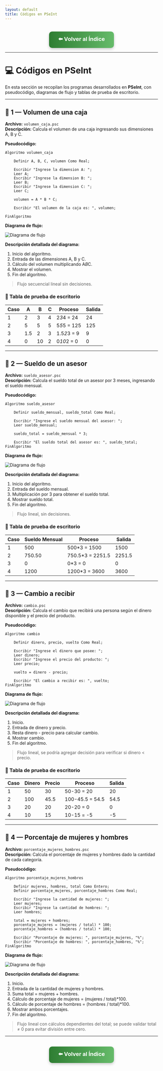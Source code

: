 ```yaml
---
layout: default
title: Códigos en PSeInt
---
```


<div align="center">
<a href="../Unidad1" style="
    background: linear-gradient(90deg, #2E7D32, #66BB6A);
    color: white;
    padding: 12px 30px;
    text-decoration: none;
    font-size: 18px;
    font-weight: bold;
    border-radius: 10px;
    box-shadow: 0 4px 10px rgba(0,0,0,0.2);
    display: inline-block;
    margin-top: 20px;
">
⬅️ Volver al Índice
</a>
</div>

---

# 💻 Códigos en PSeInt

En esta sección se recopilan los programas desarrollados en **PSeInt**, con pseudocódigo, diagramas de flujo y tablas de prueba de escritorio.

---

## 🔹 1 — Volumen de una caja

**Archivo:** `volumen_caja.psc`  
**Descripción:** Calcula el volumen de una caja ingresando sus dimensiones A, B y C.  

**Pseudocódigo:**
```
Algoritmo volumen_caja

    Definir A, B, C, volumen Como Real;

    Escribir "Ingrese la dimension A: ";
    Leer A;
    Escribir "Ingrese la dimension B: ";
    Leer B;
    Escribir "Ingrese la dimension C: ";
    Leer C;

    volumen = A * B * C;

    Escribir "El volumen de la caja es: ", volumen;

FinAlgoritmo
```

**Diagrama de flujo:**  

![Diagrama de flujo](../Imagenes/volumen_caja.svg)  

**Descripción detallada del diagrama:**  
1. Inicio del algoritmo.  
2. Entrada de las dimensiones A, B y C.  
3. Cálculo del volumen multiplicando A*B*C.  
4. Mostrar el volumen.  
5. Fin del algoritmo.  
> Flujo secuencial lineal sin decisiones.

### 🧩 Tabla de prueba de escritorio

| **Caso** | **A** | **B** | **C** | **Proceso**          | **Salida**                 |
|-----------|-------|-------|-------|--------------------|----------------------------|
| 1         | 2     | 3     | 4     | 2*3*4 = 24         | 24                         |
| 2         | 5     | 5     | 5     | 5*5*5 = 125        | 125                        |
| 3         | 1.5   | 2     | 3     | 1.5*2*3 = 9        | 9                          |
| 4         | 0     | 10    | 2     | 0*10*2 = 0         | 0                          |

---

## 🔹 2 — Sueldo de un asesor

**Archivo:** `sueldo_asesor.psc`  
**Descripción:** Calcula el sueldo total de un asesor por 3 meses, ingresando el sueldo mensual.  

**Pseudocódigo:**
```
Algoritmo sueldo_asesor

    Definir sueldo_mensual, sueldo_total Como Real;

    Escribir "Ingrese el sueldo mensual del asesor: ";
    Leer sueldo_mensual;

    sueldo_total = sueldo_mensual * 3;

    Escribir "El sueldo total del asesor es: ", sueldo_total;
FinAlgoritmo
```

**Diagrama de flujo:**  

![Diagrama de flujo](../Imagenes/sueldo_asesor.svg)  

**Descripción detallada del diagrama:**  
1. Inicio del algoritmo.  
2. Entrada del sueldo mensual.  
3. Multiplicación por 3 para obtener el sueldo total.  
4. Mostrar sueldo total.  
5. Fin del algoritmo.  
> Flujo lineal, sin decisiones.

### 🧩 Tabla de prueba de escritorio

| **Caso** | **Sueldo Mensual** | **Proceso**          | **Salida**                   |
|-----------|------------------|--------------------|------------------------------|
| 1         | 500              | 500*3 = 1500       | 1500                         |
| 2         | 750.50           | 750.5*3 = 2251.5   | 2251.5                       |
| 3         | 0                | 0*3 = 0            | 0                            |
| 4         | 1200             | 1200*3 = 3600      | 3600                         |

---

## 🔹 3 — Cambio a recibir

**Archivo:** `cambio.psc`  
**Descripción:** Calcula el cambio que recibirá una persona según el dinero disponible y el precio del producto.  

**Pseudocódigo:**
```
Algoritmo cambio

    Definir dinero, precio, vuelto Como Real;

    Escribir "Ingrese el dinero que posee: ";
    Leer dinero;
    Escribir "Ingrese el precio del producto: ";
    Leer precio;

    vuelto = dinero - precio;

    Escribir "El cambio a recibir es: ", vuelto;
FinAlgoritmo
```

**Diagrama de flujo:**  

![Diagrama de flujo](../Imagenes/cambio.svg)  

**Descripción detallada del diagrama:**  
1. Inicio.  
2. Entrada de dinero y precio.  
3. Resta dinero - precio para calcular cambio.  
4. Mostrar cambio.  
5. Fin del algoritmo.  
> Flujo lineal, se podría agregar decisión para verificar si dinero < precio.

### 🧩 Tabla de prueba de escritorio

| **Caso** | **Dinero** | **Precio** | **Proceso**        | **Salida**            |
|-----------|------------|------------|------------------|----------------------|
| 1         | 50         | 30         | 50-30 = 20       | 20                   |
| 2         | 100        | 45.5       | 100-45.5 = 54.5  | 54.5                 |
| 3         | 20         | 20         | 20-20 = 0        | 0                    |
| 4         | 10         | 15         | 10-15 = -5       | -5                   |

---

## 🔹 4 — Porcentaje de mujeres y hombres

**Archivo:** `porcentaje_mujeres_hombres.psc`  
**Descripción:** Calcula el porcentaje de mujeres y hombres dado la cantidad de cada categoría.  

**Pseudocódigo:**
```
Algoritmo porcentaje_mujeres_hombres

    Definir mujeres, hombres, total Como Entero;
    Definir porcentaje_mujeres, porcentaje_hombres Como Real;

    Escribir "Ingrese la cantidad de mujeres: ";
    Leer mujeres;
    Escribir "Ingrese la cantidad de hombres: ";
    Leer hombres;

    total = mujeres + hombres;
    porcentaje_mujeres = (mujeres / total) * 100;
    porcentaje_hombres = (hombres / total) * 100;

    Escribir "Porcentaje de mujeres: ", porcentaje_mujeres, "%";
    Escribir "Porcentaje de hombres: ", porcentaje_hombres, "%";
FinAlgoritmo
```

**Diagrama de flujo:**  

![Diagrama de flujo](../Imagenes/porcentaje_mujeres_hombres.svg)  

**Descripción detallada del diagrama:**  
1. Inicio.  
2. Entrada de la cantidad de mujeres y hombres.  
3. Suma total = mujeres + hombres.  
4. Cálculo de porcentaje de mujeres = (mujeres / total)*100.  
5. Cálculo de porcentaje de hombres = (hombres / total)*100.  
6. Mostrar ambos porcentajes.  
7. Fin del algoritmo.  
> Flujo lineal con cálculos dependientes del total; se puede validar total ≠ 0 para evitar división entre cero.

---

<div align="center">

<a href="../Unidad1" style="
    background: linear-gradient(90deg, #2E7D32, #66BB6A);
    color: white;
    padding: 12px 30px;
    text-decoration: none;
    font-size: 18px;
    font-weight: bold;
    border-radius: 10px;
    box-shadow: 0 4px 10px rgba(0,0,0,0.2);
    display: inline-block;
    margin-top: 20px;
">
⬅️ Volver al Índice
</a>

</div>
